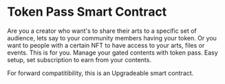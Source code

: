 # Token Pass Smart Contract

Are you a creator who want's to share their arts to a specific set of audience, lets say to your community members having your token.
Or you want to people with a certain NFT to have access to your arts, files or events. 
This is for you. Manage your gated contents with token pass. Easy setup, set subscription to earn from your contents.

For forward compatitibility, this is an Upgradeable smart contract.
